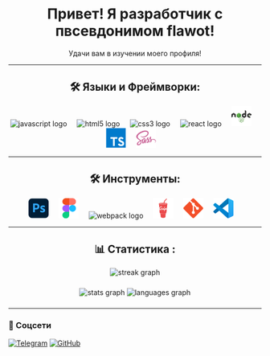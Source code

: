 <h1 align="center">Привет! Я разработчик с пвсевдонимом flawot!</h1>

<p align="center">Удачи вам в изучении моего профиля!</p>

---

<h2 align="center">🛠 Языки и Фреймворки:</h2>
<div align="center">
  <img src="https://cdn.jsdelivr.net/gh/devicons/devicon/icons/javascript/javascript-original.svg" height="40" alt="javascript logo"  />
  <img width="12" />
  <img src="https://cdn.jsdelivr.net/gh/devicons/devicon/icons/html5/html5-original.svg" height="40" alt="html5 logo"  />
  <img width="12" />
  <img src="https://cdn.jsdelivr.net/gh/devicons/devicon/icons/css3/css3-original.svg" height="40" alt="css3 logo"  />
  <img width="12" />
  <img src="https://cdn.jsdelivr.net/gh/devicons/devicon/icons/react/react-original.svg" height="40" alt="react logo"  />
  <img width="12" />
  <img src="https://github.com/devicons/devicon/blob/v2.17.0/icons/nodejs/nodejs-original-wordmark.svg" height="40" alt="node js logo"  />
  <img width="12" />
  <img src="https://github.com/devicons/devicon/blob/v2.17.0/icons/typescript/typescript-original.svg" height="40" alt="typescript logo"  />
  <img width="12" />
  <img src="https://raw.githubusercontent.com/devicons/devicon/54cfe13ac10eaa1ef817a343ab0a9437eb3c2e08/icons/sass/sass-original.svg" height="40" alt="sass logo"  />
  <img width="12" />
</div>

---

<h2 align="center">🛠 Инструменты:</h2>
<div align="center">
  <img src="https://raw.githubusercontent.com/devicons/devicon/54cfe13ac10eaa1ef817a343ab0a9437eb3c2e08/icons/photoshop/photoshop-original.svg" height="40" alt="javascript logo"  />
  <img width="12" />
  <img src="https://raw.githubusercontent.com/devicons/devicon/54cfe13ac10eaa1ef817a343ab0a9437eb3c2e08/icons/figma/figma-original.svg" height="40" alt="html5 logo"  />
  <img width="12" />
  <img src="https://cdn.simpleicons.org/webpack/8DD6F9" height="40" alt="webpack logo"  />
  <img width="12" />
  <img src="https://raw.githubusercontent.com/devicons/devicon/54cfe13ac10eaa1ef817a343ab0a9437eb3c2e08/icons/gulp/gulp-plain.svg" height="40" alt="gulp logo"  />
  <img width="12" />
  <img src="https://raw.githubusercontent.com/devicons/devicon/54cfe13ac10eaa1ef817a343ab0a9437eb3c2e08/icons/git/git-original.svg" height="40" alt="git logo"  />
  <img width="12" />
  <img src="https://raw.githubusercontent.com/devicons/devicon/54cfe13ac10eaa1ef817a343ab0a9437eb3c2e08/icons/vscode/vscode-original.svg" height="40" alt="vscode logo"  />
  <img width="12" />
</div>

---

<h2 align="center">📊 Статистика :</h2>
<div align="center">
  <img src="https://streak-stats.demolab.com?user=flawot&locale=en&mode=daily&theme=dark&hide_border=false&border_radius=5&order=3" height="220" alt="streak graph"  />
</div>

###

<div align="center">
  <img src="https://github-readme-stats.vercel.app/api?username=flawot&hide_title=false&hide_rank=false&show_icons=true&include_all_commits=true&count_private=true&disable_animations=false&theme=dracula&locale=en&hide_border=false&order=1" height="150" alt="stats graph"  />
  <img src="https://github-readme-stats.vercel.app/api/top-langs?username=flawot&locale=en&hide_title=false&layout=compact&card_width=320&langs_count=5&theme=dracula&hide_border=false&order=2" height="150" alt="languages graph"  />
</div>

###

---

### 📱 Соцсети

[![Telegram](https://img.shields.io/badge/Telegram-26A5E4?style=flat-square&logo=telegram&logoColor=white)](https://t.me/FLAW0T)
[![GitHub](https://img.shields.io/badge/GitHub-181717?style=flat-square&logo=github&logoColor=white)](https://github.com/flawot)
